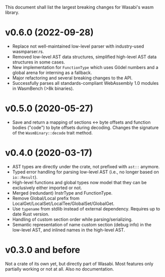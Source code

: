 This document shall list the largest breaking changes for Wasabi's wasm library.

# v0.6.0 (2022-09-28)

- Replace not well-maintained low-level parser with industry-used wasmparser.rs.
- Removed low-level AST data structures, simplified high-level AST data structures in some cases.
- New implementation for `FunctionType` which uses Gödel numbers and a global arena for interning as a fallback.
- Major refactoring and several breaking changes to the API.
- Successfully parses all standards-compliant WebAssembly 1.0 modules in WasmBench (>8k binaries).

# v0.5.0 (2020-05-27)

- Save and return a mapping of sections <-> byte offsets and function bodies ("code") to byte offsets during decoding. Changes the signature of the `WasmBinary::decode` trait method.

# v0.4.0 (2020-03-17)

- AST types are directly under the crate, not prefixed with `ast::` anymore.
- Typed error handling for parsing low-level AST (i.e., no longer based on `io::Result`).
- High-level functions and global types now model that they can be exclusively either imported or not.
- Merged (redundant) InstrType and FunctionType.
- Remove Global/Local prefix from LocalGet/LocalSet/LocalTee/GlobalSet/GlobalGet.
- Use `typename` from stdlib instead of external dependency. Requires up to date Rust version. 
- Handling of custom section order while parsing/serializing.
- Semantic representation of name custom section (debug info) in the low-level AST, and inlined names in the high-level AST.

# v0.3.0 and before

Not a crate of its own yet, but directly part of Wasabi.
Most features only partially working or not at all.
Also no documentation.
